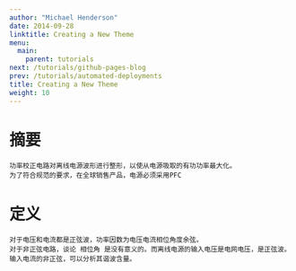 ```yaml
---
author: "Michael Henderson"
date: 2014-09-28
linktitle: Creating a New Theme
menu:
  main:
    parent: tutorials
next: /tutorials/github-pages-blog
prev: /tutorials/automated-deployments
title: Creating a New Theme
weight: 10
---
```


# 摘要

    功率校正电路对离线电源波形进行整形，以使从电源吸取的有功功率最大化。
    为了符合规范的要求，在全球销售产品，电源必须采用PFC

# 定义

    对于电压和电流都是正弦波，功率因数为电压电流相位角度余弦。
    对于非正弦电路，谈论 相位角 是没有意义的。而离线电源的输入电压是电网电压，是正弦波。输入电流的非正弦，可以分析其谐波含量。


